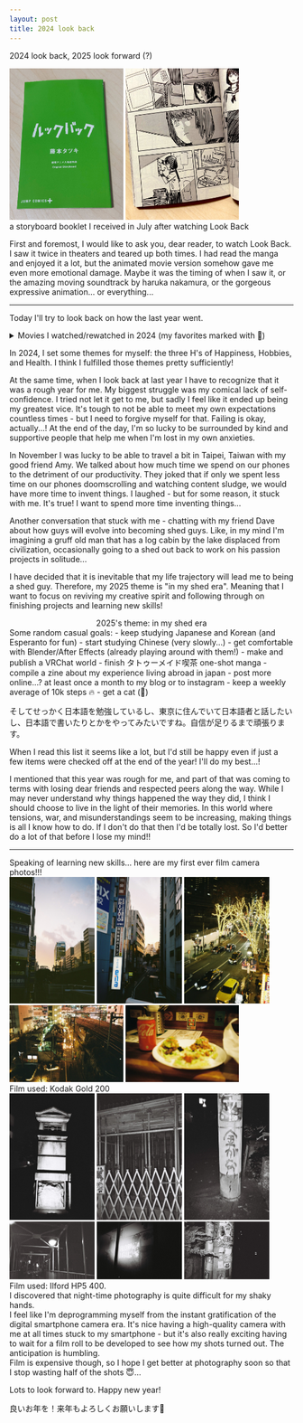 ```yaml
---
layout: post
title: 2024 look back
---
```


2024 look back, 2025 look forward (?)

<div class="imgContainer">
	<img class="fade-in" width="40%" src="../images/blog/lookback1.jpg">
	<img class="fade-in" width="40%" src="../images/blog/lookback2.jpg">
</div>
<div class="caption">a storyboard booklet I received in July after watching Look Back</div>

First and foremost, I would like to ask you, dear reader, to watch Look Back. I saw it twice in theaters and teared up both times. I had read the manga and enjoyed it a lot, but the animated movie version somehow gave me even more emotional damage. Maybe it was the timing of when I saw it, or the amazing moving soundtrack by haruka nakamura, or the gorgeous expressive animation... or everything...

<hr>

Today I'll try to look back on how the last year went.

<details>
    <summary>Movies I watched/rewatched in 2024 (my favorites marked with 💟)</summary>
	<li>Godzilla 1.0 (2023)</li>
	<li>💟 Perfect Days (2023)</li>
	<li>The Stranger by the Beach　/　海辺のエトランゼ (2020)</li>
	<li>💟 I Saw the TV Glow (2024)</li>
	<li>Godzilla (1954)</li>
	<li>Furiosa: A Mad Max Saga (2024)</li>
	<li>Iké Boys　/　イケボーイズ (2021)</li>
	<li>💟 Look Back　/　ルックバック (2024)</li>
	<li>A Quiet Place: Day One (2024)</li>
	<li>The Forever Purge (2021)</li>
	<li>Ferrari (2023)</li>
	<li>Passengers (2016)</li>
	<li>💟 BlackBerry (2023)</li>
	<li>Eraser (1996)</li>
	<li>Passengers (2016)</li>
	<li>💟 GoodFellas (1990)</li>
	<li>Pulp Fiction (1994)</li>
	<li>💟 Fly me to the Saitama　/　飛んで埼玉 (2019)</li>
	<li>Fly me to the Saitama ~From Biwa Lake With Love~　/　翔んで埼玉 〜琵琶湖より愛をこめて〜 (2023)</li>
	<li>Twisters (2024) (in 4DX!!)</li>
	<li>💟 Mononoke The Movie: Phantom In The Rain　/　劇場版　モノノ怪　唐傘 (2024)</li>
	<li>The Colors Within　/　きみの色 (2024)</li>
	<li>The Godfather (1972)</li>
	<li>💟 American Psycho (2000)</li>
	<li>Saw (2004)</li>
	<li>💟 Tokyo Sonata (2008)</li>
	<li>💟 Gonjiam: Haunted Asylum (2018)</li>
	<li>The Medium (2021)</li>
	<li>It's What's Inside (2024)</li>
	<li>Monty Python and the Holy Grail (1975)</li>
	<li>The Truman Show (1998)</li>
	<li>The Last Shot In The Bar　/　探偵はBARにいる (2017)</li>
	<li>💟 Tokyo Godfathers　/　東京ゴッドファーザーズ (2003)</li>
	<li>Saint Young Men The Movie ~Holy Men vs Demon Army~　/　聖☆おにいさん THE MOVIE～ホーリーメン VS 悪魔軍団～ (2024)</li>
	<li>Interstellar (2014)</li>
	<li>Uncut Gems (2019)</li>
	<br>
	man I love movies. It's also really nice to rewatch Japanese movies again now that I know a bit of Japanese. I really treasure those moments of recognizing a deeper cultural context behind a scene or a more nuanced meaning behind a line, and being like, "oh!!!!!!"
	<br>
	I want to watch like 3x more movies next year......
</details>

In 2024, I set some themes for myself: the three H's of Happiness, Hobbies, and Health. I think I fulfilled those themes pretty sufficiently!

At the same time, when I look back at last year I have to recognize that it was a rough year for me. My biggest struggle was my comical lack of self-confidence. I tried not let it get to me, but sadly I feel like it ended up being my greatest vice. It's tough to not be able to meet my own expectations countless times - but I need to forgive myself for that. Failing is okay, actually...! At the end of the day, I'm so lucky to be surrounded by kind and supportive people that help me when I'm lost in my own anxieties.

In November I was lucky to be able to travel a bit in Taipei, Taiwan with my good friend Amy. We talked about how much time we spend on our phones to the detriment of our productivity. They joked that if only we spent less time on our phones doomscrolling and watching content sludge, we would have more time to invent things. I laughed - but for some reason, it stuck with me. It's true! I want to spend more time inventing things...

Another conversation that stuck with me - chatting with my friend Dave about how guys will evolve into becoming shed guys. Like, in my mind I'm imagining a gruff old man that has a log cabin by the lake displaced from civilization, occasionally going to a shed out back to work on his passion projects in solitude... 

I have decided that it is inevitable that my life trajectory will lead me to being a shed guy. 
Therefore, my 2025 theme is "in my shed era". Meaning that I want to focus on reviving my creative spirit and following through on finishing projects and learning new skills!

<center><falselink>2025's theme: in my shed era</falselink></center>
Some random casual goals:
- keep studying Japanese and Korean (and Esperanto for fun)
- start studying Chinese (very slowly...)
- get comfortable with Blender/After Effects (already playing around with them!)
- make and publish a VRChat world
- finish タトゥーメイド喫茶 one-shot manga
- compile a zine about my experience living abroad in japan
- post more online...? at least once a month to my blog or to instagram
- keep a weekly average of 10k steps 🔥
- get a cat (🙏)

そしてせっかく日本語を勉強しているし、東京に住んでいて日本語者と話したいし、日本語で書いたりとかをやってみたいですね。自信が足りるまで頑張ります。

When I read this list it seems like a lot, but I'd still be happy even if just a few items were checked off at the end of the year! I'll do my best...!

I mentioned that this year was rough for me, and part of that was coming to terms with losing dear friends and respected peers along the way. While I may never understand why things happened the way they did, I think I should choose to live in the light of their memories. In this world where tensions, war, and misunderstandings seem to be increasing, making things is all I know how to do. If I don't do that then I'd be totally lost. So I'd better do a lot of that before I lose my mind!!
<hr>
Speaking of learning new skills... here are my first ever film camera photos!!!

<div class="imgContainer">
	<img class="fade-in" width="30%" src="../images/blog/2024-12-c1.JPG">
	<img class="fade-in" width="30%" src="../images/blog/2024-12-c5.JPG">
	<img class="fade-in" width="30%" src="../images/blog/2024-12-c4.JPG">
</div>
<div class="imgContainer">
	<img class="fade-in" width="40%" src="../images/blog/2024-12-c3.JPG">
	<img class="fade-in" width="40%" src="../images/blog/2024-12-c2.JPG">
</div>
<div class="caption">Film used: Kodak Gold 200</div>
<div class="imgContainer">
	<img class="fade-in" width="30%" src="../images/blog/2024-12-bw8.JPG">
	<img class="fade-in" width="30%" src="../images/blog/2024-12-bw7.JPG">
	<img class="fade-in" width="30%" src="../images/blog/2024-12-bw9.JPG">
</div>
<div class="imgContainer">
	<img class="fade-in" width="30%" src="../images/blog/2024-12-bw1.JPG">
	<img class="fade-in" width="30%" src="../images/blog/2024-12-bw2.JPG">
	<img class="fade-in" width="30%" src="../images/blog/2024-12-bw5.JPG">
</div>
<div class="caption">Film used: Ilford HP5 400.<br>I discovered that night-time photography is quite difficult for my shaky hands.</div>
I feel like I'm deprogramming myself from the instant gratification of the digital smartphone camera era. It's nice having a high-quality camera with me at all times stuck to my smartphone - but it's also really exciting having to wait for a film roll to be developed to see how my shots turned out. The anticipation is humbling.
<br>
Film is expensive though, so I hope I get better at photography soon so that I stop wasting half of the shots 😇...

Lots to look forward to. Happy new year!

良いお年を！来年もよろしくお願いします🎵